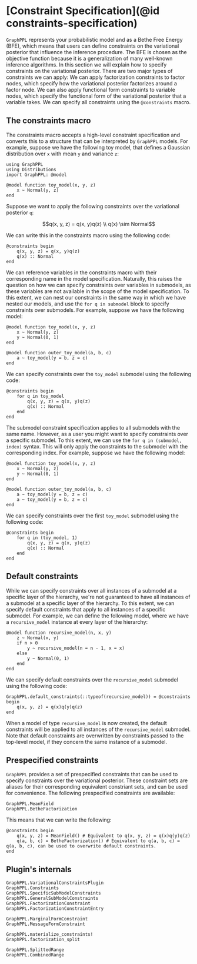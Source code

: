 # [Constraint Specification](@id constraints-specification)

`GraphPPL` represents your probabilistic model and as a Bethe Free Energy (BFE), which means that users can define constraints on the variational posterior that influence the inference procedure. The BFE is chosen as the objective function because it is a generalization of many well-known inference algorithms. In this section we will explain how to specify constraints on the variational posterior. There are two major types of constraints we can apply: We can apply factorization constraints to factor nodes, which specify how the variational posterior factorizes around a factor node. We can also apply functional form constraints to variable nodes, which specify the functional form of the variational posterior that a variable takes. We can specify all constraints using the `@constraints` macro.

## The constraints macro

The constraints macro accepts a high-level constraint specification and converts this to a structure that can be interpreted by `GraphPPL` models. For example, suppose we have the following toy model, that defines a Gaussian distribution over `x` with mean `y` and variance `z`:

```@example constraints
using GraphPPL
using Distributions
import GraphPPL: @model

@model function toy_model(x, y, z)
    x ~ Normal(y, z)
end
```
Suppose we want to apply the following constraints over the variational posterior `q`:
```math
q(x, y, z) = q(x, y)q(z) \\
q(x) \sim Normal
```
We can write this in the constraints macro using the following code:
```@example constraints
@constraints begin
    q(x, y, z) = q(x, y)q(z)
    q(x) :: Normal
end
```
We can reference variables in the constraints macro with their corresponding name in the model specification. Naturally, this raises the question on how we can specify constraints over variables in submodels, as these variables are not available in the scope of the model specification. To this extent, we can nest our constraints in the same way in which we have nested our models, and use the `for q in submodel` block to specify constraints over submodels. For example, suppose we have the following model:
```@example constraints
@model function toy_model(x, y, z)
    x ~ Normal(y, z)
    y ~ Normal(0, 1)
end

@model function outer_toy_model(a, b, c)
    a ~ toy_model(y = b, z = c)
end
```
We can specify constraints over the `toy_model` submodel using the following code:
```@example constraints
@constraints begin
    for q in toy_model
        q(x, y, z) = q(x, y)q(z)
        q(x) :: Normal
    end
end
```
The submodel constraint specification applies to all submodels with the same name. However, as a user you might want to specify constraints over a specific submodel. To this extent, we can use the `for q in (submodel, index)` syntax. This will only apply the constraints to the submodel with the corresponding index. For example, suppose we have the following model:
```@example constraints
@model function toy_model(x, y, z)
    x ~ Normal(y, z)
    y ~ Normal(0, 1)
end

@model function outer_toy_model(a, b, c)
    a ~ toy_model(y = b, z = c)
    a ~ toy_model(y = b, z = c)
end
```
We can specify constraints over the first `toy_model` submodel using the following code:
```@example constraints
@constraints begin
    for q in (toy_model, 1)
        q(x, y, z) = q(x, y)q(z)
        q(x) :: Normal
    end
end
```

## Default constraints
While we can specify constraints over all instances of a submodel at a specific layer of the hierarchy, we're not guaranteed to have all instances of a submodel at a specific layer of the hierarchy. To this extent, we can specify default constraints that apply to all instances of a specific submodel. For example, we can define the following model, where we have a `recursive_model` instance at every layer of the hierarchy:
```@example constraints
@model function recursive_model(n, x, y)
    z ~ Normal(x, y)
    if n > 0
        y ~ recursive_model(n = n - 1, x = x)
    else
        y ~ Normal(0, 1)
    end
end
```
We can specify default constraints over the `recursive_model` submodel using the following code:
```@example constraints
GraphPPL.default_constraints(::typeof(recursive_model)) = @constraints begin
    q(x, y, z) = q(x)q(y)q(z)
end
```
When a model of type `recursive_model` is now created, the default constraints will be applied to all instances of the `recursive_model` submodel. Note that default constraints are overwritten by constraints passed to the top-level model, if they concern the same instance of a submodel.

## Prespecified constraints
`GraphPPL` provides a set of prespecified constraints that can be used to specify constraints over the variational posterior. These constraint sets are aliases for their corresponding equivalent constriant sets, and can be used for convenience. The following prespecified constraints are available:

```@docs
GraphPPL.MeanField
GraphPPL.BetheFactorization
```

This means that we can write the following:
```@example constraints
@constraints begin
    q(x, y, z) = MeanField() # Equivalent to q(x, y, z) = q(x)q(y)q(z)
    q(a, b, c) = BetheFactorization() # Equivalent to q(a, b, c) = q(a, b, c), can be used to overwrite default constraints.
end
```

## Plugin's internals

```@docs 
GraphPPL.VariationalConstraintsPlugin
GraphPPL.Constraints
GraphPPL.SpecificSubModelConstraints
GraphPPL.GeneralSubModelConstraints
GraphPPL.FactorizationConstraint
GraphPPL.FactorizationConstraintEntry

GraphPPL.MarginalFormConstraint
GraphPPL.MessageFormConstraint

GraphPPL.materialize_constraints!
GraphPPL.factorization_split

GraphPPL.SplittedRange
GraphPPL.CombinedRange
```
